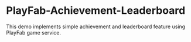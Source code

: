 # PlayFab-Achievement-Leaderboard
This demo implements simple achievement and leaderboard feature using PlayFab game service.
